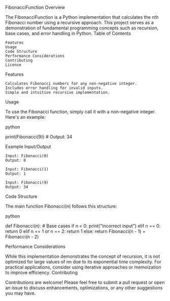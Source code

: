 FibonacciFunction
Overview

The FibonacciFunction is a Python implementation that calculates the nth Fibonacci number using a recursive approach. This project serves as a demonstration of fundamental programming concepts such as recursion, base cases, and error handling in Python.
Table of Contents

    Features
    Usage
    Code Structure
    Performance Considerations
    Contributing
    License

Features

    Calculates Fibonacci numbers for any non-negative integer.
    Includes error handling for invalid inputs.
    Simple and intuitive recursive implementation.

Usage

To use the Fibonacci function, simply call it with a non-negative integer. Here's an example:

python

print(Fibonacci(9))  # Output: 34

Example Input/Output

    Input: Fibonacci(0)
    Output: 0

    Input: Fibonacci(1)
    Output: 1

    Input: Fibonacci(9)
    Output: 34

Code Structure

The main function Fibonacci(n) follows this structure:

python

def Fibonacci(n):
    # Base cases
    if n < 0:
        print("Incorrect input")
    elif n == 0:
        return 0
    elif n == 1 or n == 2:
        return 1
    else:
        return Fibonacci(n - 1) + Fibonacci(n - 2)

Performance Considerations

While this implementation demonstrates the concept of recursion, it is not optimized for large values of nn due to its exponential time complexity. For practical applications, consider using iterative approaches or memoization to improve efficiency.
Contributing

Contributions are welcome! Please feel free to submit a pull request or open an issue to discuss enhancements, optimizations, or any other suggestions you may have.
